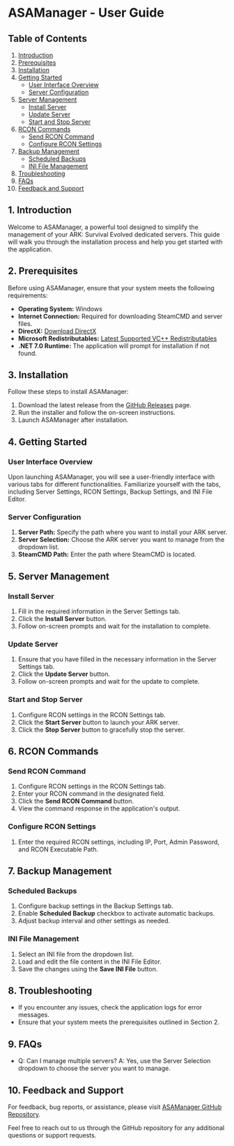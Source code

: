# ASAManager - User Guide

## Table of Contents
1. [Introduction](#introduction)
2. [Prerequisites](#prerequisites)
3. [Installation](#installation)
4. [Getting Started](#getting-started)
    - [User Interface Overview](#user-interface-overview)
    - [Server Configuration](#server-configuration)
5. [Server Management](#server-management)
    - [Install Server](#install-server)
    - [Update Server](#update-server)
    - [Start and Stop Server](#start-and-stop-server)
6. [RCON Commands](#rcon-commands)
    - [Send RCON Command](#send-rcon-command)
    - [Configure RCON Settings](#configure-rcon-settings)
7. [Backup Management](#backup-management)
    - [Scheduled Backups](#scheduled-backups)
    - [INI File Management](#ini-file-management)
8. [Troubleshooting](#troubleshooting)
9. [FAQs](#faqs)
10. [Feedback and Support](#feedback-and-support)

## 1. Introduction
Welcome to ASAManager, a powerful tool designed to simplify the management of your ARK: Survival Evolved dedicated servers. This guide will walk you through the installation process and help you get started with the application.

## 2. Prerequisites
Before using ASAManager, ensure that your system meets the following requirements:

- **Operating System:** Windows
- **Internet Connection:** Required for downloading SteamCMD and server files.
- **DirectX:** [Download DirectX](https://www.microsoft.com/en-us/download/details.aspx?id=35)
- **Microsoft Redistributables:** [Latest Supported VC++ Redistributables](https://learn.microsoft.com/en-us/cpp/windows/latest-supported-vc-redist?view=msvc-170)
- **.NET 7.0 Runtime:** The application will prompt for installation if not found.

## 3. Installation
Follow these steps to install ASAManager:

1. Download the latest release from the [GitHub Releases](https://github.com/yourrepository/releases) page.
2. Run the installer and follow the on-screen instructions.
3. Launch ASAManager after installation.

## 4. Getting Started

### User Interface Overview
Upon launching ASAManager, you will see a user-friendly interface with various tabs for different functionalities. Familiarize yourself with the tabs, including Server Settings, RCON Settings, Backup Settings, and INI File Editor.

### Server Configuration
1. **Server Path:** Specify the path where you want to install your ARK server.
2. **Server Selection:** Choose the ARK server you want to manage from the dropdown list.
3. **SteamCMD Path:** Enter the path where SteamCMD is located.

## 5. Server Management

### Install Server
1. Fill in the required information in the Server Settings tab.
2. Click the **Install Server** button.
3. Follow on-screen prompts and wait for the installation to complete.

### Update Server
1. Ensure that you have filled in the necessary information in the Server Settings tab.
2. Click the **Update Server** button.
3. Follow on-screen prompts and wait for the update to complete.

### Start and Stop Server
1. Configure RCON settings in the RCON Settings tab.
2. Click the **Start Server** button to launch your ARK server.
3. Click the **Stop Server** button to gracefully stop the server.

## 6. RCON Commands

### Send RCON Command
1. Configure RCON settings in the RCON Settings tab.
2. Enter your RCON command in the designated field.
3. Click the **Send RCON Command** button.
4. View the command response in the application's output.

### Configure RCON Settings
1. Enter the required RCON settings, including IP, Port, Admin Password, and RCON Executable Path.

## 7. Backup Management

### Scheduled Backups
1. Configure backup settings in the Backup Settings tab.
2. Enable **Scheduled Backup** checkbox to activate automatic backups.
3. Adjust backup interval and other settings as needed.

### INI File Management
1. Select an INI file from the dropdown list.
2. Load and edit the file content in the INI File Editor.
3. Save the changes using the **Save INI File** button.

## 8. Troubleshooting
- If you encounter any issues, check the application logs for error messages.
- Ensure that your system meets the prerequisites outlined in Section 2.

## 9. FAQs
- Q: Can I manage multiple servers?
  A: Yes, use the Server Selection dropdown to choose the server you want to manage.

## 10. Feedback and Support
For feedback, bug reports, or assistance, please visit [ASAManager GitHub Repository](https://github.com/yourrepository).

Feel free to reach out to us through the GitHub repository for any additional questions or support requests.
